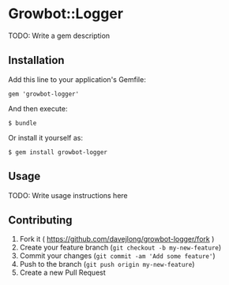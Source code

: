 # Growbot::Logger

TODO: Write a gem description

## Installation

Add this line to your application's Gemfile:

    gem 'growbot-logger'

And then execute:

    $ bundle

Or install it yourself as:

    $ gem install growbot-logger

## Usage

TODO: Write usage instructions here

## Contributing

1. Fork it ( https://github.com/davejlong/growbot-logger/fork )
2. Create your feature branch (`git checkout -b my-new-feature`)
3. Commit your changes (`git commit -am 'Add some feature'`)
4. Push to the branch (`git push origin my-new-feature`)
5. Create a new Pull Request
